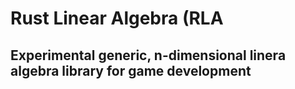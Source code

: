 # Rust Linear Algebra (RLA

## Experimental generic, n-dimensional linera algebra library for game development
